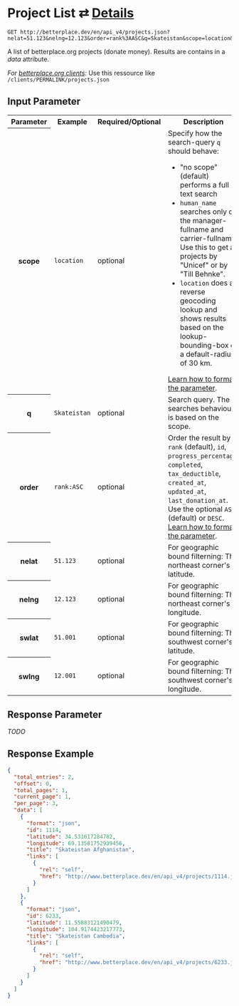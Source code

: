 
# Project List ⇄ [Details](project_details.md)

```nginx
GET http://betterplace.dev/en/api_v4/projects.json?nelat=51.123&nelng=12.123&order=rank%3AASC&q=Skateistan&scope=location&swlat=51.001&swlng=12.001
```

A list of betterplace.org projects (donate money).
Results are contains in a *data* attribute.

*For [betterplace.org clients](README.md#client-api):*
Use this ressource like `/clients/PERMALINK/projects.json`


## Input Parameter

<table>
  <tr>
    <th>Parameter</th>
    <th>Example</th>
    <th>Required/Optional</th>
    <th>Description</th>
  </tr>
  <tr>
    <th>scope</th>
    <td><code>location</code></td>
    <td>optional</td>
    <td>Specify how the search-query <code>q</code> should behave:
<ul>
<li>"no scope" (default) performs a full text search
<li><code>human_name</code> searches only on the manager-fullname and carrier-fullname. Use this to get all projects by "Unicef" or by "Till Behnke".
<li><code>location</code> does a reverse geocoding lookup and shows results based on the lookup-bounding-box or a default-radius of 30 km.
</ul>
<a href="../README.md#request-parameter-format">Learn how to format the parameter</a>.
</td>
  </tr>
  <tr>
    <th>q</th>
    <td><code>Skateistan</code></td>
    <td>optional</td>
    <td>Search query. The searches behaviour is based on the scope.</td>
  </tr>
  <tr>
    <th>order</th>
    <td><code>rank:ASC</code></td>
    <td>optional</td>
    <td>Order the result by <code>rank</code> (default), <code>id</code>, <code>progress_percentage</code>,
<code>completed</code>, <code>tax_deductible</code>, <code>created_at</code>, <code>updated_at</code>,
<code>last_donation_at</code>.
Use the optional <code>ASC</code> (default) or <code>DESC</code>.
<a href="../README.md#request-parameter-format">Learn how to format the parameter</a>.
</td>
  </tr>
  <tr>
    <th>nelat</th>
    <td><code>51.123</code></td>
    <td>optional</td>
    <td>For geographic bound filterning: The northeast corner's latitude.</td>
  </tr>
  <tr>
    <th>nelng</th>
    <td><code>12.123</code></td>
    <td>optional</td>
    <td>For geographic bound filterning: The northeast corner's longitude.</td>
  </tr>
  <tr>
    <th>swlat</th>
    <td><code>51.001</code></td>
    <td>optional</td>
    <td>For geographic bound filterning: The southwest corner's latitude.</td>
  </tr>
  <tr>
    <th>swlng</th>
    <td><code>12.001</code></td>
    <td>optional</td>
    <td>For geographic bound filterning: The southwest corner's longitude.</td>
  </tr>
</table>

## Response Parameter

*TODO*

## Response Example

```json
{
  "total_entries": 2,
  "offset": 0,
  "total_pages": 1,
  "current_page": 1,
  "per_page": 3,
  "data": [
    {
      "format": "json",
      "id": 1114,
      "latitude": 34.531617284782,
      "longitude": 69.13581752939456,
      "title": "Skateistan Afghanistan",
      "links": [
        {
          "rel": "self",
          "href": "http://www.betterplace.dev/en/api_v4/projects/1114.json"
        }
      ]
    },
    {
      "format": "json",
      "id": 6233,
      "latitude": 11.55883121490479,
      "longitude": 104.9174423217773,
      "title": "Skateistan Cambodia",
      "links": [
        {
          "rel": "self",
          "href": "http://www.betterplace.dev/en/api_v4/projects/6233.json"
        }
      ]
    }
  ]
}
```

